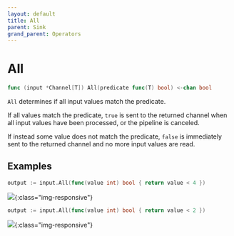 ```yaml
---
layout: default
title: All
parent: Sink
grand_parent: Operators
---
```


<h1>All</h1>

```go
func (input *Channel[T]) All(predicate func(T) bool) <-chan bool
```

`All` determines if all input values match the predicate.

If all values match the predicate, `true` is sent to the returned channel when all input values have been processed, or the pipeline is canceled.

If instead some value does not match the predicate, `false` is immediately sent to the returned channel and no more input values are read.

<h2>Examples</h2>

```go
output := input.All(func(value int) bool { return value < 4 })
```
![](/assets/images/diagrams/sink/all-1.svg){:class="img-responsive"}

```go
output := input.All(func(value int) bool { return value < 2 })
```
![](/assets/images/diagrams/sink/all-2.svg){:class="img-responsive"}